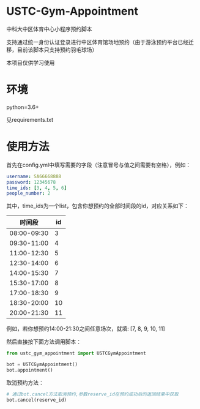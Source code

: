 # USTC-Gym-Appointment
中科大中区体育中心小程序预约脚本

支持通过统一身份认证登录进行中区体育馆场地预约（由于游泳预约平台已经迁移，目前该脚本只支持预约羽毛球场）

本项目仅供学习使用

# 环境

python=3.6+

见requirements.txt

# 使用方法

首先在config.yml中填写需要的字段（注意冒号与值之间需要有空格），例如：

```yaml
username: SA66668888
password: 12345678
time_ids: [3, 4, 5, 6]
people_number: 2
```
其中，time_ids为一个list，包含你想预约的全部时间段的id，对应关系如下：

|时间段|id|
|---|---|
|08:00-09:30|3|
|09:30-11:00|4|
|11:00-12:30|5|
|12:30-14:00|6|
|14:00-15:30|7|
|15:30-17:00|8|
|17:00-18:30|9|
|18:30-20:00|10|
|20:00-21:30|11|

例如，若你想预约14:00-21:30之间任意场次，就填: [7, 8, 9, 10, 11]

然后直接按下面方法调用脚本：

```python
from ustc_gym_appointment import USTCGymAppointment

bot = USTCGymAppointment()
bot.appointment()
```

取消预约方法：
```python
# 通过bot.cancel方法取消预约,参数reserve_id在预约成功后的返回结果中获取
bot.cancel(reserve_id)
```
